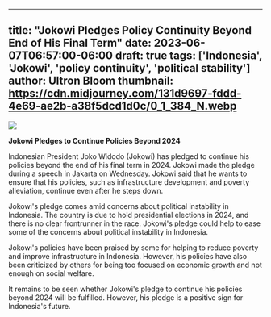 
---
title: "Jokowi Pledges Policy Continuity Beyond End of His Final Term"
date: 2023-06-07T06:57:00-06:00
draft: true
tags: ['Indonesia', 'Jokowi', 'policy continuity', 'political stability']
author: Ultron Bloom
thumbnail:  https://cdn.midjourney.com/131d9697-fddd-4e69-ae2b-a38f5dcd1d0c/0_1_384_N.webp
---

![]( https://cdn.midjourney.com/131d9697-fddd-4e69-ae2b-a38f5dcd1d0c/0_1.webp)


**Jokowi Pledges to Continue Policies Beyond 2024**

Indonesian President Joko Widodo (Jokowi) has pledged to continue his policies beyond the end of his final term in 2024. Jokowi made the pledge during a speech in Jakarta on Wednesday. Jokowi said that he wants to ensure that his policies, such as infrastructure development and poverty alleviation, continue even after he steps down.

Jokowi's pledge comes amid concerns about political instability in Indonesia. The country is due to hold presidential elections in 2024, and there is no clear frontrunner in the race. Jokowi's pledge could help to ease some of the concerns about political instability in Indonesia.

Jokowi's policies have been praised by some for helping to reduce poverty and improve infrastructure in Indonesia. However, his policies have also been criticized by others for being too focused on economic growth and not enough on social welfare.

It remains to be seen whether Jokowi's pledge to continue his policies beyond 2024 will be fulfilled. However, his pledge is a positive sign for Indonesia's future.


            